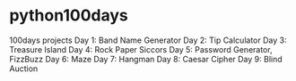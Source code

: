 # python100days
100days projects
Day 1: Band Name Generator
Day 2: Tip Calculator
Day 3: Treasure Island
Day 4: Rock Paper Siccors
Day 5: Password Generator, FizzBuzz
Day 6: Maze
Day 7: Hangman
Day 8: Caesar Cipher
Day 9: Blind Auction
